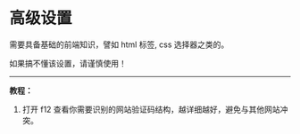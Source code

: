 # 高级设置

需要具备基础的前端知识，譬如 html 标签, css 选择器之类的。

如果搞不懂该设置，请谨慎使用！

---

**教程：**

1. 打开 f12 查看你需要识别的网站验证码结构，越详细越好，避免与其他网站冲突。

